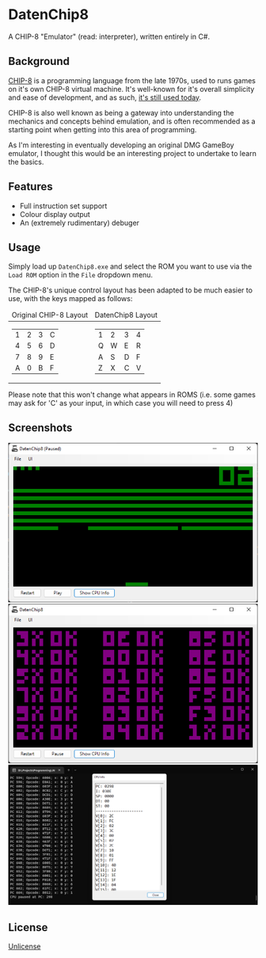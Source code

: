 # DatenChip8
A CHIP-8 "Emulator" (read: interpreter), written entirely in C#.

## Background 
[CHIP-8](https://en.wikipedia.org/wiki/CHIP-8) is a programming language from the late 1970s, used to runs games on it's own CHIP-8 virtual machine. It's well-known for it's overall simplicity and ease of development, and as such, [it's still used today](https://johnearnest.github.io/chip8Archive/).

CHIP-8 is also well known as being a gateway into understanding the mechanics and concepts behind emulation, and is often recommended as a starting point when getting into this area of programming. 

As I'm interesting in eventually developing an original DMG GameBoy emulator, I thought this would be an interesting project to undertake to learn the basics. 

## Features 
- Full instruction set support
- Colour display output
- An (extremely rudimentary) debuger

## Usage
Simply load up `DatenChip8.exe` and select the ROM you want to use via the `Load ROM` option in the `File` dropdown menu. 

The CHIP-8's unique control layout has been adapted to be much easier to use, with the keys mapped as follows:

<table>
    <thead>
        <td>Original CHIP-8 Layout</td>
        <td>DatenChip8 Layout</td>
    </thead>
    <tbody>
        <tr>
            <td>
                <table>
                    <tbody>
                        <tr>
                            <td>1</td>
                            <td>2</td>
                            <td>3</td>
                            <td>C</td>
                        </tr>
                        <tr>
                            <td>4</td>
                            <td>5</td>
                            <td>6</td>
                            <td>D</td>
                        </tr>
                        <tr>
                            <td>7</td>
                            <td>8</td>
                            <td>9</td>
                            <td>E</td>
                        </tr>
                        <tr>
                            <td>A</td>
                            <td>0</td>
                            <td>B</td>
                            <td>F</td>
                        </tr>
                    </tbody>
                </table>
            </td>
            <td>
                 <table>
                    <tbody>
                        <tr>
                            <td>1</td>
                            <td>2</td>
                            <td>3</td>
                            <td>4</td>
                        </tr>
                        <tr>
                            <td>Q</td>
                            <td>W</td>
                            <td>E</td>
                            <td>R</td>
                        </tr>
                        <tr>
                            <td>A</td>
                            <td>S</td>
                            <td>D</td>
                            <td>F</td>
                        </tr>
                        <tr>
                            <td>Z</td>
                            <td>X</td>
                            <td>C</td>
                            <td>V</td>
                        </tr>
                    </tbody>
                </table>
            </td>
        </tr>
    </tbody>
</table>

Please note that this won't change what appears in ROMS (i.e. some games may ask for 'C' as your input, in which case you will need to press 4)

## Screenshots
![A screenshot of the game Breakout that has been paused.](docs/datenchip8_breakout_paused.png)
![A screenshot of the CHIP-8 test suite ROM, with all tests showing as passed](docs/datenchip8_instruction_test.png)
![A screenshot of the debugging tools built into the application, demonstrating the program counter, current instruction, and more.](docs/datenchip8_debugger.png)

## License
[Unlicense](https://choosealicense.com/licenses/unlicense/)